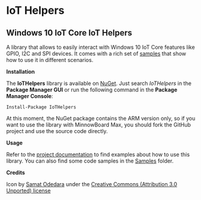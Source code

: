 # IoT Helpers

Windows 10 IoT Core IoT Helpers
---------------------------------------------------------
A library that allows to easily interact with Windows 10 IoT Core features like GPIO, I2C and SPI devices. It comes with a rich set of [samples](https://github.com/Dot-and-Net/IoTHelpers/Samples) that show how to use it in different scenarios.

**Installation**

The **IoTHelpers** library is available on [NuGet](http://www.nuget.org/packages/IoTHelpers/). Just search *IoTHelpers* in the **Package Manager GUI** or run the following command in the **Package Manager Console**:

    Install-Package IoTHelpers

At this moment, the NuGet package contains the ARM version only, so if you want to use the library with MinnowBoard Max, you should fork the GitHub project and use the source code directly.

**Usage**

Refer to the [project documentation](https://github.com/Dot-and-Net/IoTHelpers/wiki/Home) to find examples about how to use this library. You can also find some code samples in the [Samples](https://github.com/Dot-and-Net/IoTHelpers/Samples) folder.

**Credits**

Icon by [Samat Odedara](https://www.iconfinder.com/samatodedara) under the [Creative Commons (Attribution 3.0 Unported) license](http://creativecommons.org/licenses/by/3.0)
